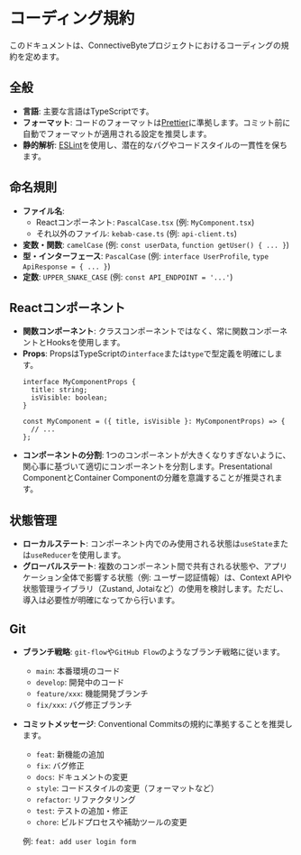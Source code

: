 # コーディング規約

このドキュメントは、ConnectiveByteプロジェクトにおけるコーディングの規約を定めます。

## 全般

- **言語**: 主要な言語はTypeScriptです。
- **フォーマット**: コードのフォーマットは[Prettier](https://prettier.io/)に準拠します。コミット前に自動でフォーマットが適用される設定を推奨します。
- **静的解析**: [ESLint](https://eslint.org/)を使用し、潜在的なバグやコードスタイルの一貫性を保ちます。

## 命名規則

- **ファイル名**:
  - Reactコンポーネント: `PascalCase.tsx` (例: `MyComponent.tsx`)
  - それ以外のファイル: `kebab-case.ts` (例: `api-client.ts`)
- **変数・関数**: `camelCase` (例: `const userData`, `function getUser() { ... }`)
- **型・インターフェース**: `PascalCase` (例: `interface UserProfile`, `type ApiResponse = { ... }`)
- **定数**: `UPPER_SNAKE_CASE` (例: `const API_ENDPOINT = '...'`)

## Reactコンポーネント

- **関数コンポーネント**: クラスコンポーネントではなく、常に関数コンポーネントとHooksを使用します。
- **Props**: PropsはTypeScriptの`interface`または`type`で型定義を明確にします。
  ```tsx
  interface MyComponentProps {
    title: string;
    isVisible: boolean;
  }

  const MyComponent = ({ title, isVisible }: MyComponentProps) => {
    // ...
  };
  ```
- **コンポーネントの分割**: 1つのコンポーネントが大きくなりすぎないように、関心事に基づいて適切にコンポーネントを分割します。Presentational ComponentとContainer Componentの分離を意識することが推奨されます。

## 状態管理

- **ローカルステート**: コンポーネント内でのみ使用される状態は`useState`または`useReducer`を使用します。
- **グローバルステート**: 複数のコンポーネント間で共有される状態や、アプリケーション全体で影響する状態（例: ユーザー認証情報）は、Context APIや状態管理ライブラリ（Zustand, Jotaiなど）の使用を検討します。ただし、導入は必要性が明確になってから行います。

## Git

- **ブランチ戦略**: `git-flow`や`GitHub Flow`のようなブランチ戦略に従います。
  - `main`: 本番環境のコード
  - `develop`: 開発中のコード
  - `feature/xxx`: 機能開発ブランチ
  - `fix/xxx`: バグ修正ブランチ
- **コミットメッセージ**: Conventional Commitsの規約に準拠することを推奨します。
  - `feat`: 新機能の追加
  - `fix`: バグ修正
  - `docs`: ドキュメントの変更
  - `style`: コードスタイルの変更（フォーマットなど）
  - `refactor`: リファクタリング
  - `test`: テストの追加・修正
  - `chore`: ビルドプロセスや補助ツールの変更

  例: `feat: add user login form`
